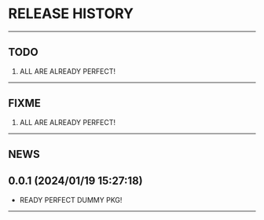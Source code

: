 # RELEASE HISTORY

********************************************************************************
## TODO
1. ALL ARE ALREADY PERFECT!  

********************************************************************************
## FIXME
1. ALL ARE ALREADY PERFECT!  

********************************************************************************
## NEWS

0.0.1 (2024/01/19 15:27:18)
------------------------------
- READY PERFECT DUMMY PKG!  


********************************************************************************
